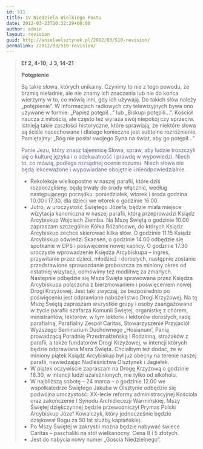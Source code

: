 ```yaml
---
id: 511
title: IV Niedziela Wielkiego Postu
date: 2012-03-23T20:32:29+00:00
author: admin
layout: revision
guid: http://anielaolsztynek.pl/2012/03/510-revision/
permalink: /2012/03/510-revision/
---
```

> **Ef 2, 4-10; J 3, 14-21**
> 
> **Potępienie**
> 
> Są takie słowa, których unikamy. Czynimy to nie z tego powodu, że brzmią nieładnie, ale nie znamy ich znaczenia lub nie do końca wierzymy w to, co mówią inni, gdy ich używają. Do takich słów należy &#8222;potępienie&#8221;. W informacjach radiowych czy telewizyjnych bywa ono używane w formie: &#8222;Papież potępił&#8230;&#8221; lub &#8222;Biskupi potępili&#8230;&#8221;. Kościół naucza z miłością, ale często też wyraża swój niepokój czy sprzeciw. Istnieją takie zaszłości historyczne, które sprawiają, że niektóre słowa są ściśle nacechowane i dlatego konieczne jest subtelne rozróżnienie. Pamiętajmy: &#8222;Bóg nie posłał swojego Syna na świat, aby go potępił&#8230;&#8221;
> 
> <span style="color: #666699;">Panie Jezu, który znasz tajemnicę Słowa, spraw, aby ludzie troszczyli się o kulturę języka i o adekwatność i prawdę w wypowiedzi. Niech to, co mówią, podlega rozsądnej ocenie rozumu. Niech słowa nie będą lekceważone i wypowiadane obojętnie i nieodpowiedzialnie.</span>
> 
>   * <span style="font-style: normal;">Rekolekcje wielkopostne w naszej parafii, które dziś rozpoczęliśmy, będą trwały do środy włącznie, według następującego porządku: poniedziałek, wtorek i środa godzina 10.00 i 17.30, dla dzieci we wtorek o godzinie 16.00.</span>
>   * <span style="font-style: normal;">Jutro, w uroczystość Świętego Józefa, będzie miała miejsce wizytacja kanoniczna w naszej parafii, którą przeprowadzi Ksiądz Arcybiskup Wojciech Ziemba. Na Mszę Świętą o godzinie 10.00 zapraszam szczególnie Kółka Różańcowe, do których Ksiądz Arcybiskup zechce skierować kilka słów. O godzinie 11.15 Ksiądz Arcybiskup odwiedzi Skansen, o godzinie 14.00 odbędzie się spotkanie w DPS i poświęcenie nowej kaplicy. O godzinie 17.30 uroczyste wprowadzenie Księdza Arcybiskupa &#8211; ingres, przywitanie przez dzieci, młodzież i dorosłych, następnie zostanie przedstawione sprawozdanie proboszcza za miniony okres od ostatniej wizytacji, odmówimy też modlitwę za zmarłych. Następnie odbędzie się Msza Święta sprawowana przez Księdza Arcybiskupa połączona z bierzmowaniem i poświęceniem nowej Drogi Krzyżowej. Jest taki zwyczaj, że bezpośrednio po poświęceniu jest odprawiane nabożeństwo Drogi Krzyżowej. Na tę Mszę Świętą zapraszam wszystkie grupy i osoby zaangażowane w życie parafii: szafarza Komunii Świętej, organistkę z chórem, ministrantów, lektorów, w tym lektorki i lektorów dorosłych, radę parafialną, Parafialny Zespół Caritas, Stowarzyszenie Przyjaciół Wyższego Seminarium Duchownego &#8222;Hosianum’, Panią prowadzącą Poradnię Przedmałżeńską i Rodzinną, strażaków z parafii, a także fundatorów Drogi Krzyżowej, w intencji których będzie odprawiana Msza Święta. Chciałbym też dodać, że w miniony piątek Ksiądz Arcybiskup był już obecny na terenie naszej parafii, nawiedzając Nadleśnictwa Olsztynek i Jagiełek.</span>
>   * <span style="font-style: normal;">W piątek oczywiście zapraszam na Drogę Krzyżową o godzinie 16.30, w intencji ludzi uzależnionych, nie tylko od alkoholu.</span>
>   *  <span style="font-style: normal;">W najbliższą sobotę &#8211; 24 marca &#8211; o godzinie 12.00 we współkatedrze Świętego Jakuba w Olsztynie odbędzie się podwójna uroczystość: XX-lecie reformy administracyjnej Kościoła oraz zakończenie I Synodu Archidiecezji Warmińskiej. Mszy Świętej dziękczynnej będzie przewodniczył Prymas Polski Arcybiskup Józef Kowalczyk, który jednocześnie będzie dziękował Bogu za 50 lat służby kapłańskiej.</span>
>   * <span style="font-style: normal;">Po Mszy Świętej w zakrystii można będzie nabywać świece Caritas &#8211; paschaliki na stół wielkanocny. Cena 8 i 5 złotych.</span>
>   * <span style="font-style: normal;">Jest do nabycia nowy numer &#8222;Gościa Niedzielnego&#8221;.</span>

<span style="color: #666699;"><br /> </span>

<span style="color: #666699;"><br /> </span>